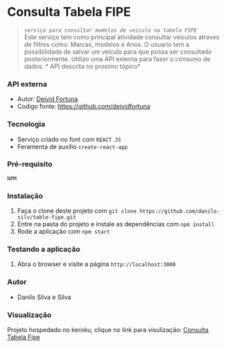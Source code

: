 # Consulta Tabela FIPE

>*`serviço para consultar modelos de veiculo na tabela FIPE `* <br />
Este serviço tem como principal atividade consultar veículos atraves de filtros como: Marcas, modelos e Anos.
O usuario tem a possibilidade de salvar um veículo para que possa ser consultado posteriormente.
Utilizo uma API externa para fazer o consumo de dados. * API descrita no proximo tópico*

### API externa
- Autor: [Deivid Fortuna](https://github.com/deividfortuna)
- Codigo fonte: https://github.com/deividfortuna

### Tecnologia
- Serviço criado no font com `REACT JS`
- Feramenta de auxílio `create-react-app`

### Pré-requisito
`NPM`

### Instalação
1. Faça o clone deste projeto com `git clone https://github.com/danilo-silv/table-fipe.git`
2. Entre na pasta do projeto e instale as dependências com `npm install`
3. Rode a aplicação com `npm start`

### Testando a aplicação
1. Abra o browser e visite a página `http://localhost:3000`

### Autor
- Danilo Silva e Silva

### Visualização
Projeto hospedado no keroku, clique no link para visulização: [Consulta Tabela Fipe](https://consulta-tabela-fipe.herokuapp.com)




